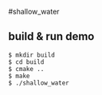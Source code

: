 #shallow_water

## build & run demo

```
$ mkdir build
$ cd build
$ cmake ..
$ make
$ ./shallow_water
```

